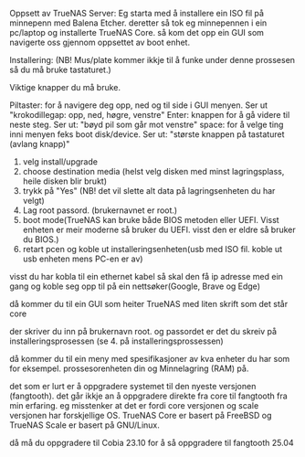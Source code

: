 Oppsett av TrueNAS Server:
Eg starta med å installere ein ISO fil på minnepenn med Balena Etcher. 
deretter så tok eg minnepennen i ein pc/laptop og installerte TrueNAS Core.
så kom det opp ein GUI som navigerte oss gjennom oppsettet av boot enhet.

Installering:
(NB! Mus/plate kommer ikkje til å funke under denne prossesen så du må bruke tastaturet.)

Viktige knapper du må bruke.

Piltaster: for å navigere deg opp, ned og til side i GUI menyen. Ser ut "krokodillegap: opp, ned, høgre, venstre"
Enter: knappen for å gå videre til neste steg. Ser ut: "bøyd pil som går mot venstre"
space: for å velge ting inni menyen feks boot disk/device. Ser ut: "største knappen på tastaturet (avlang knapp)"

1. velg install/upgrade
2. choose destination media (helst velg disken med minst lagringsplass, heile disken blir brukt)
3. trykk på "Yes" (NB! det vil slette alt data på lagringsenheten du har velgt)
4. Lag root passord. (brukernavnet er root.)
5. boot mode(TrueNAS kan bruke både BIOS metoden eller UEFI. Visst enheten er meir moderne så bruker du UEFI. visst den er eldre så bruker du BIOS.)
6. retart pcen og koble ut installeringsenheten(usb med ISO fil. koble ut usb enheten mens PC-en er av)

visst du har kobla til ein ethernet kabel så skal den få ip adresse med ein gang og koble seg opp til på ein nettsøker(Google, Brave og Edge)

då kommer du til ein GUI som heiter TrueNAS med liten skrift som det står core

der skriver du inn på brukernavn root. og passordet er det du skreiv på installeringsprosessen (se 4. på installeringsprossessen)

då kommer du til ein meny med spesifikasjoner av kva enheter du har som for eksempel. prossesorenheten din og Minnelagring (RAM) på.

det som er lurt er å oppgradere systemet til den nyeste versjonen (fangtooth). det går ikkje an å oppgradere direkte fra core til fangtooth fra min erfaring. eg misstenker at det er fordi core versjonen og scale versjonen har forskjellige OS. TrueNAS Core er basert på FreeBSD og 
TrueNAS Scale er basert på GNU/Linux. 


då må du oppgradere til Cobia 23.10 for å så oppgradere til fangtooth 25.04 

